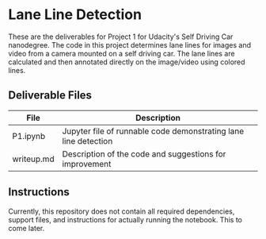 # Lane Line Detection
These are the deliverables for Project 1 for Udacity's Self Driving Car nanodegree.
The code in this project determines lane lines for images and video from a camera mounted on a self driving car.  The lane lines are calculated and then annotated directly on the image/video using colored lines.

## Deliverable Files

File | Description
------------ | -------------
P1.ipynb | Jupyter file of runnable code demonstrating lane line detection
writeup.md | Description of the code and suggestions for improvement

## Instructions

Currently, this repository does not contain all required dependencies, support files, and instructions for actually running the notebook.  This to come later.